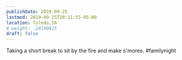 ```yaml
---
publishDate: 2019-09-25
lastmod: 2019-09-25T20:11:55-05:00
location: Toledo,IA
# weight: -20190925
draft: false
---
```

Taking a short break to sit by the fire and make s'mores.  #familynight
 